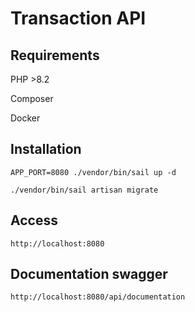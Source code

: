 # Transaction API

## Requirements

PHP >8.2

Composer

Docker

## Installation

```shell
APP_PORT=8080 ./vendor/bin/sail up -d
```

```shell
./vendor/bin/sail artisan migrate
```

## Access

`
http://localhost:8080
`

## Documentation swagger
`
http://localhost:8080/api/documentation
`

